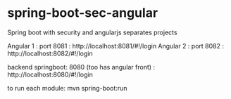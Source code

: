 # spring-boot-sec-angular
Spring boot with security and angularjs separates projects

Angular 1 : port 8081 : http://localhost:8081/#!/login
Angular 2 : port 8082 : http://localhost:8082/#!/login

backend springboot: 8080  (too has angular front) : http://localhost:8080/#!/login

to run each module:
mvn spring-boot:run

 

